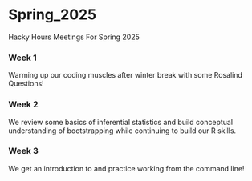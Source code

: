 # Spring_2025
Hacky Hours Meetings For Spring 2025

### Week 1

Warming up our coding muscles after winter break with some Rosalind Questions!

### Week 2

We review some basics of inferential statistics and build conceptual understanding of
bootstrapping while continuing to build our R skills.

### Week 3

We get an introduction to and practice working from the command line!